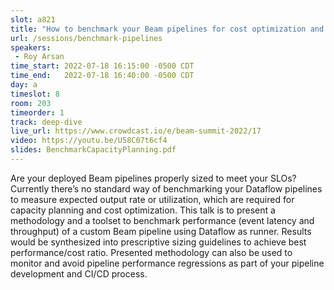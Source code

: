 ```yaml
---
slot: a821
title: "How to benchmark your Beam pipelines for cost optimization and capacity planning"
url: /sessions/benchmark-pipelines
speakers:
 - Roy Arsan
time_start: 2022-07-18 16:15:00 -0500 CDT
time_end:   2022-07-18 16:40:00 -0500 CDT
day: a
timeslot: 8
room: 203
timeorder: 1
track: deep-dive
live_url: https://www.crowdcast.io/e/beam-summit-2022/17
video: https://youtu.be/U58C07t6cf4
slides: BenchmarkCapacityPlanning.pdf
---
```


Are your deployed Beam pipelines properly sized to meet your SLOs? Currently there’s no standard way of benchmarking your Dataflow pipelines to measure expected output rate or utilization, which are required for capacity planning and cost optimization. This talk is to present a methodology and a toolset to benchmark performance (event latency and throughput) of a custom Beam pipeline using Dataflow as runner. Results would be synthesized into prescriptive sizing guidelines to achieve best performance/cost ratio. Presented methodology can also be used to monitor and avoid pipeline performance regressions as part of your pipeline development and CI/CD process.

